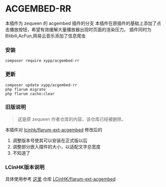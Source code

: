# ACGEMBED-RR

本插件为 zequeen 的 acgembed 插件的分支
本插件在原插件的基础上添加了点击播放按钮，希望有效缓解大量播放器出现时页面的渲染压力。
插件同时为Bilibili,AcFun,网易云音乐添加了信息爬虫

### 安装

```
composer require xypp/acgembed-rr
```

### 更新

```
composer update xypp/acgembed-rr
php flarum migrate
php flarum cache:clear
```

### 旧版说明

> 这是原 zequeen 作者仓库的内容，该仓库已经被删除。

本插件对 [lcinhk/flarum-ext-acgembed](https://github.com/LCinHK/flarum-ext-acgembed) 修改后的

1. 调整版本号使其可以安装在正式版以后
2. 调整部分嵌入摆件的大小，以适配文字总宽度
3. 不知道了

### LCinHK版本说明

具体使用参考 [这里](https://discuss.flarum.org.cn/d/1559) 
仓库 [LCinHK/flarum-ext-acgembed](https://github.com/LCinHK/flarum-ext-acgembed)